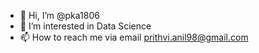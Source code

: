 - 👋 Hi, I’m @pka1806
- 👀 I’m interested in Data Science
- 📫 How to reach me via email prithvi.anil98@gmail.com


<!---
pka1806/pka1806 is a ✨ special ✨ repository because its `README.md` (this file) appears on your GitHub profile.
You can click the Preview link to take a look at your changes.
--->
